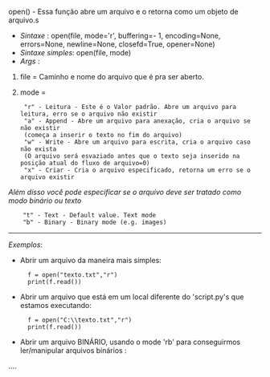 open() - Essa função abre um arquivo e o retorna como um objeto de arquivo.s

- _Sintaxe_ : 
open(file, mode='r', buffering=- 1, encoding=None, errors=None, newline=None, closefd=True, opener=None)
- _Sintaxe simples_: open(file, mode)
- _Args_ : 
1. file = Caminho e nome do arquivo que é pra ser aberto.
1. mode =

		"r" - Leitura - Este é o Valor padrão. Abre um arquivo para leitura, erro se o arquivo não existir
		"a" - Append - Abre um arquivo para anexação, cria o arquivo se não existir
		(começa a inserir o texto no fim do arquivo)
		"w" - Write - Abre um arquivo para escrita, cria o arquivo caso não exista
		(O arquivo será esvaziado antes que o texto seja inserido na posição atual do fluxo de arquivo=0)
		"x" - Criar - Cria o arquivo especificado, retorna um erro se o arquivo existir

_Além disso você pode especificar se o arquivo deve ser tratado como modo binário ou texto_

		"t" - Text - Default value. Text mode
		"b" - Binary - Binary mode (e.g. images)

---

*Exemplos*:


- Abrir um arquivo da maneira mais simples:

		f = open("texto.txt","r")
		print(f.read())

- Abrir um arquivo que está em um local diferente do 'script.py's que estamos executando:

		f = open("C:\\texto.txt","r")
		print(f.read())


- Abrir um arquivo BINÁRIO, usando o mode 'rb' para conseguirmos ler/manipular arquivos binários :

		




....

